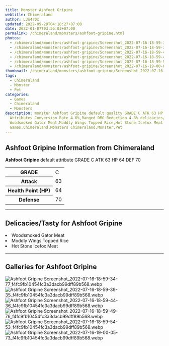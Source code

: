 ```yaml
---
title: Monster Ashfoot Gripine
webtitle: Chimeraland
author: L3n4r0x
updated: 2022-09-29T04:18:27+07:00
date: 2022-01-07T03:56:03+07:00
permalink: /chimeraland/monsters/ashfoot-gripine.html
photos:
  - /chimeraland/monsters/ashfoot-gripine/Screenshot_2022-07-16-18-59-34-77_f4fc9fb10454fc3a3dacb99dff89b568.webp
  - /chimeraland/monsters/ashfoot-gripine/Screenshot_2022-07-16-18-59-39-35_f4fc9fb10454fc3a3dacb99dff89b568.webp
  - /chimeraland/monsters/ashfoot-gripine/Screenshot_2022-07-16-18-59-44-36_f4fc9fb10454fc3a3dacb99dff89b568.webp
  - /chimeraland/monsters/ashfoot-gripine/Screenshot_2022-07-16-18-59-49-76_f4fc9fb10454fc3a3dacb99dff89b568.webp
  - /chimeraland/monsters/ashfoot-gripine/Screenshot_2022-07-16-18-59-54-53_f4fc9fb10454fc3a3dacb99dff89b568.webp
  - /chimeraland/monsters/ashfoot-gripine/Screenshot_2022-07-16-19-00-05-73_f4fc9fb10454fc3a3dacb99dff89b568.webp
thumbnail: /chimeraland/monsters/ashfoot-gripine/Screenshot_2022-07-16-18-59-34-77_f4fc9fb10454fc3a3dacb99dff89b568.webp
tags:
  - Chimeraland
  - Monster
  - Pet
categories:
  - Games
  - Chimeraland
  - Monsters
description: monster Ashfoot Gripine default quality GRADE C ATK 63 HP 64 DEF 70
  Attributes Conversion Rate 4.0%,Ranged DMG Reduction 4.8% delicacies/tasty
  Woodsmoked Gator Meat,Moddly Wings Topped Rice,Hot Stone Icefox Meat
  Games,Chimeraland,Monsters Chimeraland,Monster,Pet
---
```


<section id="bootstrap-wrapper"><link rel="stylesheet" href="https://rawcdn.githack.com/dimaslanjaka/Web-Manajemen/0c3b5aa1813bd4abcd2c11bf3e37928b15c28664/css/bootstrap-5-3-0-alpha3-wrapper.css"/><h2>Ashfoot Gripine Information from Chimeraland</h2><p><b>Ashfoot Gripine</b> default attribute GRADE C ATK 63 HP 64 DEF 70<table><tr><th>GRADE</th><td>C</td></tr><tr><th>Attack</th><td>63</td></tr><tr><th>Health Point (HP)</th><td>64</td></tr><tr><th>Defense</th><td>70</td></tr></table></p><hr/><h2>Delicacies/Tasty for Ashfoot Gripine</h2><li class="d-flex justify-content-between">Woodsmoked Gator Meat </li><li class="d-flex justify-content-between">Moddly Wings Topped Rice </li><li class="d-flex justify-content-between">Hot Stone Icefox Meat </li><hr/><div id="gallery"><h2>Galleries for Ashfoot Gripine</h2><div class="row"><div class="col-lg-6 col-12"><img src="/chimeraland/monsters/ashfoot-gripine/Screenshot_2022-07-16-18-59-34-77_f4fc9fb10454fc3a3dacb99dff89b568.webp" alt="Ashfoot Gripine Screenshot_2022-07-16-18-59-34-77_f4fc9fb10454fc3a3dacb99dff89b568.webp"/></div><div class="col-lg-6 col-12"><img src="/chimeraland/monsters/ashfoot-gripine/Screenshot_2022-07-16-18-59-39-35_f4fc9fb10454fc3a3dacb99dff89b568.webp" alt="Ashfoot Gripine Screenshot_2022-07-16-18-59-39-35_f4fc9fb10454fc3a3dacb99dff89b568.webp"/></div><div class="col-lg-6 col-12"><img src="/chimeraland/monsters/ashfoot-gripine/Screenshot_2022-07-16-18-59-44-36_f4fc9fb10454fc3a3dacb99dff89b568.webp" alt="Ashfoot Gripine Screenshot_2022-07-16-18-59-44-36_f4fc9fb10454fc3a3dacb99dff89b568.webp"/></div><div class="col-lg-6 col-12"><img src="/chimeraland/monsters/ashfoot-gripine/Screenshot_2022-07-16-18-59-49-76_f4fc9fb10454fc3a3dacb99dff89b568.webp" alt="Ashfoot Gripine Screenshot_2022-07-16-18-59-49-76_f4fc9fb10454fc3a3dacb99dff89b568.webp"/></div><div class="col-lg-6 col-12"><img src="/chimeraland/monsters/ashfoot-gripine/Screenshot_2022-07-16-18-59-54-53_f4fc9fb10454fc3a3dacb99dff89b568.webp" alt="Ashfoot Gripine Screenshot_2022-07-16-18-59-54-53_f4fc9fb10454fc3a3dacb99dff89b568.webp"/></div><div class="col-lg-6 col-12"><img src="/chimeraland/monsters/ashfoot-gripine/Screenshot_2022-07-16-19-00-05-73_f4fc9fb10454fc3a3dacb99dff89b568.webp" alt="Ashfoot Gripine Screenshot_2022-07-16-19-00-05-73_f4fc9fb10454fc3a3dacb99dff89b568.webp"/></div></div></div></section>